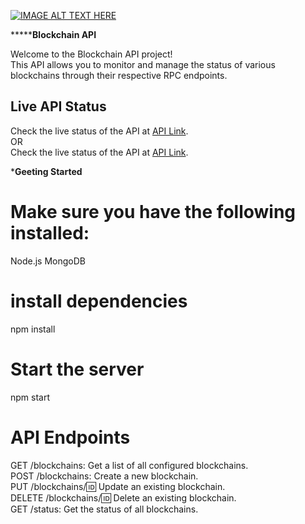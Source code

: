 
[![IMAGE ALT TEXT HERE](https://img.youtube.com/vi/1kylNE_4rR8/0.jpg)](https://www.youtube.com/watch?v=1kylNE_4rR8)


*************************Blockchain API********************

Welcome to the Blockchain API project! <br>
This API allows you to monitor and manage the status of various blockchains through their respective RPC endpoints.

## Live API Status

Check the live status of the API at [API Link](https://blockchain-status.onrender.com/api/status).
<br>OR<br>
Check the live status of the API at [API Link](https://blockchain-xokc.onrender.com/api/status).

***********************Geeting Started**********************

# Make sure you have the following installed:

Node.js
MongoDB

# install dependencies
npm install

# Start the server
npm start

# API Endpoints

GET /blockchains: Get a list of all configured blockchains. <br>
POST /blockchains: Create a new blockchain. <br>
PUT /blockchains/:id: Update an existing blockchain. <br>
DELETE /blockchains/:id: Delete an existing blockchain.<br> GET /status: Get the status of all blockchains.<br>
